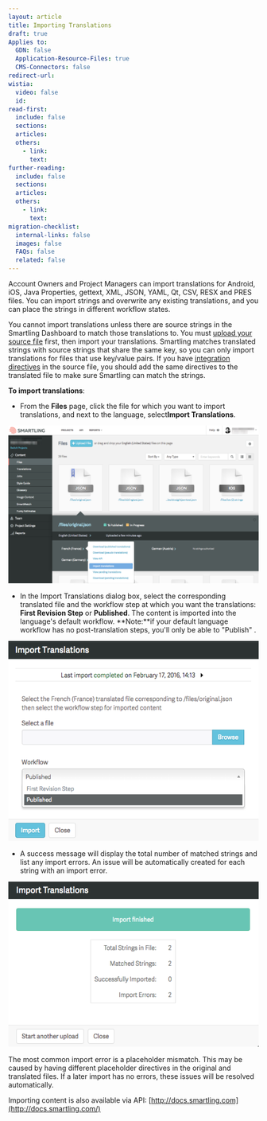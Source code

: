```yaml
---
layout: article
title: Importing Translations
draft: true
Applies to:
  GDN: false
  Application-Resource-Files: true
  CMS-Connectors: false
redirect-url:
wistia:
  video: false
  id:
read-first:
  include: false
  sections:
  articles:
  others:
    - link:
      text:
further-reading:
  include: false
  sections:
  articles:
  others:
    - link:
      text:
migration-checklist:
  internal-links: false
  images: false
  FAQs: false
  related: false
---
```



Account Owners and Project Managers can import translations for Android, iOS, Java Properties, gettext, XML, JSON, YAML, Qt, CSV, RESX and PRES files. You can import strings and overwrite any existing translations, and you can place the strings in different workflow states.

You cannot import translations unless there are source strings in the Smartling Dashboard to match those translations to. You must [upload your source file](/hc/en-us/articles/201468376) first, then import your translations. Smartling matches translated strings with source strings that share the same key, so you can only import translations for files that use key/value pairs. If you have [integration directives](http://docs.smartling.com/pages/supported-file-types/) in the source file, you should add the same directives to the translated file to make sure Smartling can match the strings.

**To import translations**:

* From the **Files** page, click the file for which you want to import translations, and next to the language, select**Import Translations**.


![](/uploads/versions/import1---x----1250-788x---.png)

* In the Import Translations dialog box, select the corresponding translated file and the workflow step at which you want the translations: **First Revision Step** or **Published**. The content is imported into the language's default workflow. **Note:**if your default language workflow has no post-translation steps, you'll only be able to "Publish" .


![](/uploads/versions/import2---x----571-455x---.png)

* A success message will display the total number of matched strings and list any import errors. An issue will be automatically created for each string with an import error.


![](/uploads/versions/import3---x----576-379x---.png)

The most common import error is a placeholder mismatch. This may be caused by having different placeholder directives in the original and translated files. If a later import has no errors, these issues will be resolved automatically.

Importing content is also available via API: [http://docs.smartling.com](http://docs.smartling.com/)
